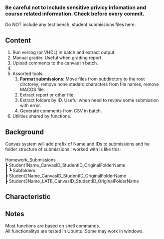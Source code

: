 ### Be careful not to include sensitive privicy infomation and course related information. Check before every commit.
Do NOT include any test bench, student submissions files here. 
## Content
1. Run verilog (or VHDL) in batch and extract output.
2. Manual grader. Useful when grading report.
3. Upload comments to the canvas in batch.
4. 
5. Assorted tools:
    1. **Format submissions**: Move files from subdirctory to the root dirctorey; remove none stadard characters from file names, remove MACOS file. 
    2. Extract report or other file.   
    3. Extract folders by ID. Useful when need to review some submission with error. 
    3. Generate comments from CSV in batch. 
6. Utilities shared by functions. 

## Background 

Canvas system will add prefix of Name and IDs to submissions and he folder structure of submissions I worked with is like this:\
\
Homework_Submissions\
┣ Student1Name_CanvasID_StudentID_OriginalFolderName\
┃ ┗ Subfolders\
┣ Student2Name_CanvasID_StudentID_OriginalFolderName\
┣ Student3Name_LATE_CanvasID_StudentID_OriginalFolderName

## Characteristic

## Notes
Most functions are based on shell commands. \
All functionalitys are tested in Ubuntu. Some may work in windows. 

